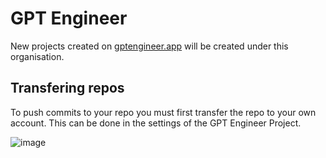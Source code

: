 # GPT Engineer
New projects created on [gptengineer.app](https://run.gptengineer.app) will be created under this organisation.

## Transfering repos
To push commits to your repo you must first transfer the repo to your own account. This can be done in the settings of the GPT Engineer Project.

![image](https://github.com/GPT-Engineer-App/.github/assets/9154566/342ebe63-08e6-4541-9786-68e3e74c1db3)
